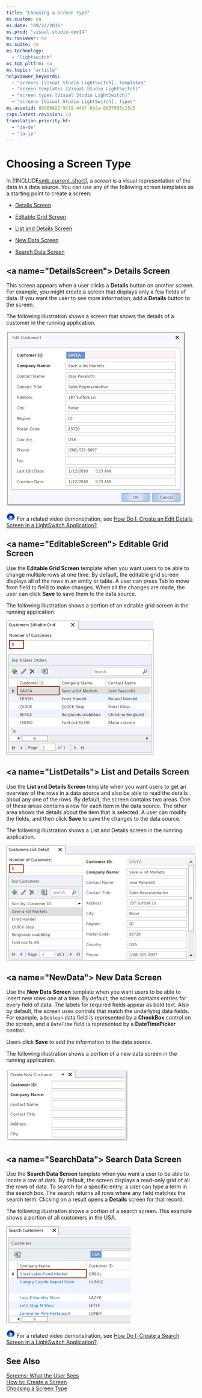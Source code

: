 ```yaml
---
title: "Choosing a Screen Type"
ms.custom: na
ms.date: "09/22/2016"
ms.prod: "visual-studio-dev14"
ms.reviewer: na
ms.suite: na
ms.technology: 
  - "lightswitch"
ms.tgt_pltfrm: na
ms.topic: "article"
helpviewer_keywords: 
  - "screens [Visual Studio LightSwitch], templates"
  - "screen templates [Visual Studio LightSwitch]"
  - "screen types [Visual Studio LightSwitch]"
  - "screens [Visual Studio LightSwitch], types"
ms.assetid: 88d65622-9f19-440f-bb2a-6037993c15c5
caps.latest.revision: 18
translation.priority.ht: 
  - "de-de"
  - "ja-jp"
---
```

# Choosing a Screen Type
In [!INCLUDE[smb_current_short](../vs140/includes/smb_current_short_md.md)], a *screen* is a visual representation of the data in a data source. You can use any of the following screen templates as a starting point to create a screen:  
  
-   [Details Screen](#DetailsScreen)  
  
-   [Editable Grid Screen](#EditableScreen)  
  
-   [List and Details Screen](#ListDetails)  
  
-   [New Data Screen](#NewData)  
  
-   [Search Data Screen](#SearchData)  
  
##  \<a name="DetailsScreen"></a> Details Screen  
 This screen appears when a user clicks a **Details** button on another screen. For example, you might create a screen that displays only a few fields of data. If you want the user to see more information, add a **Details** button to the screen.  
  
 The following illustration shows a screen that shows the details of a customer in the running application.  
  
 ![Details screen](../vs140/media/ls_details_screen.png "LS_Details_Screen")  
  
 ![link to video](../vs140/media/playvideo.gif "PlayVideo") For a related video demonstration, see [How Do I: Create an Edit Details Screen in a LightSwitch Application?](http://go.microsoft.com/fwlink/?LinkID=205123).  
  
##  \<a name="EditableScreen"></a> Editable Grid Screen  
 Use the **Editable Grid Screen** template when you want users to be able to change multiple rows at one time. By default, the editable grid screen displays all of the rows in an entity or table. A user can press Tab to move from field to field to make changes. When all the changes are made, the user can click **Save** to save them to the data source.  
  
 The following illustration shows a portion of an editable grid screen in the running application.  
  
 ![Editable grid screen](../vs140/media/ls_editable_grid_screen.png "LS_Editable_Grid_Screen")  
  
##  \<a name="ListDetails"></a> List and Details Screen  
 Use the **List and Details Screen** template when you want users to get an overview of the rows in a data source and also be able to read the details about any one of the rows. By default, the screen contains two areas. One of these areas contains a row for each item in the data source. The other area shows the details about the item that is selected. A user can modify the fields, and then click **Save** to save the changes to the data source.  
  
 The following illustration shows a List and Details screen in the running application.  
  
 ![List and details screen](../vs140/media/ls_list_details.png "LS_List_Details")  
  
##  \<a name="NewData"></a> New Data Screen  
 Use the **New Data Screen** template when you want users to be able to insert new rows one at a time. By default, the screen contains entries for every field of data. The labels for required fields appear as bold text. Also by default, the screen uses controls that match the underlying data fields. For example, a `Boolean` data field is represented by a **CheckBox** control on the screen, and a `DateTime` field is represented by a **DateTimePicker** control.  
  
 Users click **Save** to add the information to the data source.  
  
 The following illustration shows a portion of a new data screen in the running application.  
  
 ![New data screen](../vs140/media/ls_new_data_screen.png "LS_New_Data_Screen")  
  
##  \<a name="SearchData"></a> Search Data Screen  
 Use the **Search Data Screen** template when you want a user to be able to locate a row of data. By default, the screen displays a read-only grid of all the rows of data. To search for a specific entry, a user can type a term in the search box. The search returns all rows where any field matches the search term. Clicking on a result opens a **Details** screen for that record.  
  
 The following illustration shows a portion of a search screen. This example shows a portion of all customers in the USA.  
  
 ![Search screen](../vs140/media/ls_search_screen.png "LS_Search_Screen")  
  
 ![link to video](../vs140/media/playvideo.gif "PlayVideo") For a related video demonstration, see [How Do I: Create a Search Screen in a LightSwitch Application?](http://go.microsoft.com/fwlink/?LinkID=205122).  
  
## See Also  
 [Screens: What the User Sees](../vs140/screens--the-user-interface-of-your-lightswitch-application.md)   
 [How to: Create a Screen](../vs140/how-to--create-a-silverlight-screen.md)   
 [Choosing a Screen Type](../vs140/choosing-a-screen-type.md)